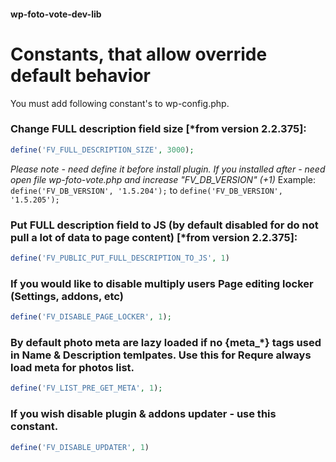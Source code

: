 #### wp-foto-vote-dev-lib
# Constants, that allow override default behavior
You must add following constant's to wp-config.php.

### Change FULL description field size [*from version 2.2.375]:
```php
define('FV_FULL_DESCRIPTION_SIZE', 3000);
```
*Please note - need define it before install plugin.
If you installed after - need open file wp-foto-vote.php and increase "FV_DB_VERSION" (+1)*
Example:
`define('FV_DB_VERSION', '1.5.204');`
to
`define('FV_DB_VERSION', '1.5.205');`

### Put FULL description field to JS (by default disabled for do not pull a lot of data to page content) [*from version 2.2.375]:
```php
define('FV_PUBLIC_PUT_FULL_DESCRIPTION_TO_JS', 1)
```

### If you would like to disable multiply users Page editing locker (Settings, addons, etc)
```php
define('FV_DISABLE_PAGE_LOCKER', 1);
```

### By default photo meta are lazy loaded if no {meta_*} tags used in Name & Description temlpates. Use this for Requre always load meta for photos list.
```php
define('FV_LIST_PRE_GET_META', 1);
```

### If you wish disable plugin & addons updater - use this constant.
```php
define('FV_DISABLE_UPDATER', 1)
```


